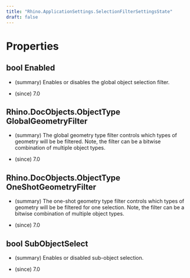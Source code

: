 ```yaml
---
title: "Rhino.ApplicationSettings.SelectionFilterSettingsState"
draft: false
---
```


# Properties
## bool Enabled
- (summary) 
     Enables or disables the global object selection filter.
     
- (since) 7.0
## Rhino.DocObjects.ObjectType GlobalGeometryFilter
- (summary) 
     The global geometry type filter controls which types of geometry will be be filtered.
     Note, the filter can be a bitwise combination of multiple object types.
     
- (since) 7.0
## Rhino.DocObjects.ObjectType OneShotGeometryFilter
- (summary) 
     The one-shot geometry type filter controls which types of geometry will be be filtered for one selection.
     Note, the filter can be a bitwise combination of multiple object types.
     
- (since) 7.0
## bool SubObjectSelect
- (summary) 
     Enables or disabled sub-object selection.
     
- (since) 7.0

